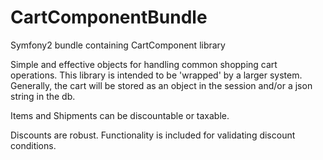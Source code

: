 CartComponentBundle
===================

Symfony2 bundle containing CartComponent library

Simple and effective objects for handling common shopping cart operations.
This library is intended to be 'wrapped' by a larger system.
Generally, the cart will be stored as an object in the session and/or a json string in the db.

Items and Shipments can be discountable or taxable.

Discounts are robust. Functionality is included for validating discount conditions.

